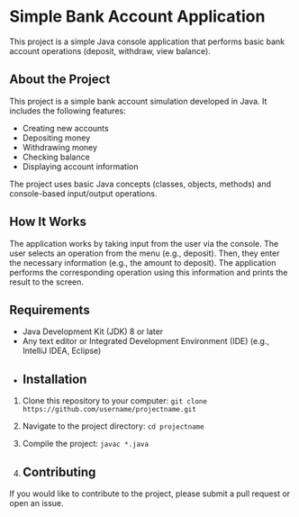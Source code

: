 # Simple Bank Account Application
This project is a simple Java console application that performs basic bank account operations (deposit, withdraw, view balance).
## About the Project

This project is a simple bank account simulation developed in Java. It includes the following features:

*   Creating new accounts
*   Depositing money
*   Withdrawing money
*   Checking balance
*   Displaying account information

The project uses basic Java concepts (classes, objects, methods) and console-based input/output operations.
## How It Works

The application works by taking input from the user via the console. The user selects an operation from the menu (e.g., deposit). Then, they enter the necessary information (e.g., the amount to deposit). The application performs the corresponding operation using this information and prints the result to the screen.
## Requirements

*   Java Development Kit (JDK) 8 or later
*   Any text editor or Integrated Development Environment (IDE) (e.g., IntelliJ IDEA, Eclipse)
*   ## Installation

1.  Clone this repository to your computer: `git clone https://github.com/username/projectname.git`
2.  Navigate to the project directory: `cd projectname`
3.  Compile the project: `javac *.java`

4.  ## Contributing

If you would like to contribute to the project, please submit a pull request or open an issue.
